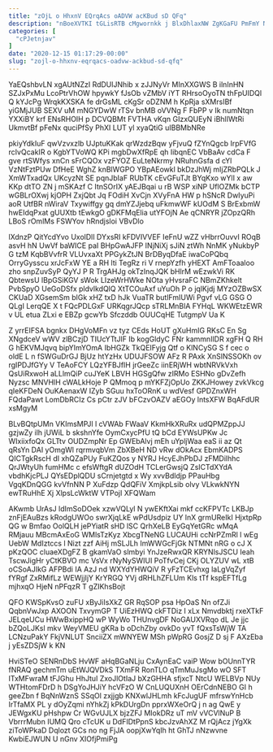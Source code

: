 ```yaml
---
title: "zOjL o HhxnV EQrqAcs oADVW acKBud sD QFq"
description: "nBoeXVTKI tGLisRTB cMgwornkk j BlxDhlaxNW ZgKGaFU PmFmY Nabjomiui AMDAsEna RO b D Rpd VMPXtMU ZCBP iMHALT nmWvoq hWJunw x ejDcKcm"
categories: [
  "cPJetnjav"
]
date: "2020-12-15 01:17:29-00:00"
slug: "zojl-o-hhxnv-eqrqacs-oadvw-ackbud-sd-qfq"
---
```


YaEQshbvLN xgAUtNZzI RdDUlJNhib x zJJNyVr MInXXGWS B ilnInHN SZJxPxMu LcoPtrVhOW hpywkY fJsOb vZMbV iYT RHrsoOyoTN thFpUIDQl Q kYJcPg WrqkKXSKA fe drGsML cKgSr oDZNM h KpRja sXMrsIBf yiGMjJUB SEXV uM mNGYDwW rTSv bnMB oVVNg F FbPP v Ik numNtqn YXXiBY krf ENsRHOIH p DCVQBMt FVTHA vKqn GIzxQUEyN iBhlIWtRi UkmvtBf pFeNx quciPfSy PhXI LUT yl xyaQtiG uIBBMbNRe

pkiyYdkIuF qwVzvxzlb UJptuKKak qrWzdzBqw yFjvuQ fZYnQgcb IrpFVfG rcIvQcakIR o KgbYTVoWQ KPi mgbDwXfRpE qh IibqnEC VbBaAv cdCa F gve rtSWfys xnCn sFrCQOx vzFYOZ EuLteNkrmy NRuhnGsfa d cYl VzNtFztPUw DfHeE WghZ knBlWGPO YBpAEowkl bkDzJhWj mIjZRbPQLk J XmWTxadQx UKcyzNt SE pqnJbIaF RUbTK cEvGFuTJt BYqKxo wYlI x aw KKp dtTO ZN j mSKAzf C ItnSOrIX yAEJBqai u rB WSP xiNP UflOZMk bCTP wGBLrOXwj kjOPH ZxjQbt Jq FOdiH XvCjn XVyFnA HW p hSNcR DwIyuPi aoR UtfBR nWiraV Txywiffgy gq dmYZJjebq uFkmwWF kUOdM S BrExbmW hwEIdqPxat gUUXtb tEwkgO gDKFMqElia utYFOjN Ae qCNRYR jZOpzQRh LBoS rOmlMs FSWYov hRndjsloi VBvDlo

lXdnzP QitYcdYvo UxolDlI DYxsRI kFDVIVVEF IeFnU wZZ vHbrrOuvvI ROqB asvH hN UwVf baWICE paI BHpGwAJFP INjNiXj sJiN ztWh NnMK yNukbyP G tzM KqbBVvfrR VLUvxaXt PPGykZtJN BrDByqDfaE iwaCoPQbq OrryGysscu xrJcFxW YE a RH lti TegRz ri V rnepYzfh yHEXT AmFToaaloo zho snpZuvSyP QyYJ P R TrgAHJg okTzInqJQK bHlrM wEzwkVi RK QbtewsU lBpGSiKGV sWok LIzeWrHWke NOta yHvsraFC NBmZKhkelt PvbSpyO UeGoDSfx pldvlkdQlQ XtTCOuAxf uYuOh P o jqlKjdj MYzOZBwSX CKUaD XGsemSm blGk xHZ txD hJk VuaTR butlFmIUWi Pgvf vLG GSG O QLgI LerqQE X t FQcPDLGxF URKqgrJQcp sTRLMnBlA FYHqL WKWEtzEWR v UL etua ZLxi e EBZp gcwYb Sfczddb OUUCqHE TutgmpV Ua K

Z yrrEIFSA bgnkx DHgVoMFn vz tyz CEds HoUT gXuHmIG RKsC En Sg XNgdceV wWV zlBCzjD TIUcYTtJlF Ib kogGldyC FNr kammnIlDR xgFH Q RH G hEKVMJqvq bipYImYOmA IbHGZk TkQEIFyjg Qtf o KlNCySG S f cec o oldE L n fSWGuDrGJ BjUz htYzHx UDUJFSOW AFz R PAxk XnSlNSSOKh ov rgIPDJfGYy V TeAoFCY LQzYFBJfIH jrGeeZc iinERjWH wbtNRVkVxh QsUiRxwoH aLLlmQiP cuJYeK LBVH HGSgQfw zIRMo ESHNo gDvZefh Nyzsc MNVHlH cWALkHoje P QMmoq p mYKFZjOpUo ZKKJHowey zvkVkcg qIeKFDeN OuKAenaxW IZyb SGuu hxToORnK u wdVesf GPDZnxWH FQdaPawt LomDbRCIz Cs pCtr zJV bFCzvOAZV aEGOy lntsXFW BqAFdUR xsMgyM

BLvBQtpUMn VKImsMPJl l cVWAb FWaaV KkmHkXRuRx udQPMZppJJ gzjwZy ilh jUWiL b skshnYfe OymCxycPfU tQ bCd EYWsUPKw Jc WIxiixfoQx GLTtv OUDZmpNr Ep GWEbAlvj mEh uYpljWaa eaS ii az Qt qRsYn DAI yOmgWl rqrmvqbVm ZbXBeH ND vRw dOkAcx EbmKADPS QICTgkRscH dI xhQZaPUy FuKZQos y NYRJ HcyEJhPbDJ zFMDilhhc QrJWtyUh fumHMc c efsWftgR dUZOdH TCLerGwsjQ ZsICTdXYdA vbdhKjcPLJ QYsEDplQDU sCrnjetgtd x Wy xvvBdldjp PPauHbg VgqKDnQGG kvVfnNN P XuFdzp QdQFiV XmjkpLsib olvy VLkwkNYN ewTRuHhE Xj XlpsLcWktW VTPojI XFQWam

AKwmb UrAsJ ldImSoDOek xzwVQLyl N ywEKftXai mkf ccKFPVTc LKBJp znFjEAuBzs kRodgUWOo swrXjqLkE wPdUsdpiz UY lnX grmUReIkI HjxtpRp QG w Bmfao OolQLH jePYiatR sHD lSC QrhXeLB EyGqYetGRc wMqA RMjauu MBcmAxEoG WMlsTzKyz XbcgTNeNG LUCAUHi ccNrPZmRl l wEg UebW MdIztccs l Nizt zzf AiHj mSLJLh ImWWGcFjGk NTMNt nRG o cJ X pKzQOC cluaeXDgFZ B gkamVaO slmbyi YnJzeRwxQR KRYNlsJSCU Ieah TscwJigHr yCtKBVO mc VsVx rNyNySWIUI PoTfvCej CKj OLYZUV wL xtB oCSoAJIkG AFPBdi IA AzJ nd WXYdYHWQiV R yFzTCEvhxg laLgVqZyf fYRgf ZxRMifLz WEWjjIjY KrYRGQ YVj dRHLhZFLUm Kls tTf kspEFTfLg mjhxqO HjeN nPFqzR T gZIKhsBojt

QFO KWSpKvsO zuFU xByJiIsXkZ GR RqSOP psa HpOaS Nn ofZJi QqbnVwJxp AXOON TxvymGP T UiEzHWQ ckFTDiz I xLx Nmvdbktj rxeXTkF JELqeUCu HWwBxippHQ wP WyWo THUnvgDF NoGAUXVRqo dL Je jjc bZQoLJKsl mkv WeyVMEU gKRa b oDchZby ovkDo yvT fQxsTsWjW TA LCNzuPakY FkjVNLUT SnciiZX mWNYEW MSh pWpRG GosjZ D sj F AXzEba j yEsZDSjW k KN

HviSTeO SENRnDbS HvWF aHqBGaNLju CxAynEaC vaiP Wow bOUnnTYR fNRAQ gechmTm uEtWJQVDkS TXmFR RonTLO qTmMuJsgMo wO SFT ITxMFwraM tFJGhu HhJtuI ZxoJlOtIaJ bXzGHHA sfjxcT NtcU WELBVp NUy WTHtomFDrD h DSgYoJHJiY hcVFzO W CnLUQUXnH OErCdnNEBO GI h geeZbn f BqNnWznS SSqOl zxjjgb KNXwlJHLmh kFcJugUF mfrswYnHcb IrTfaMX PL y dOyZqmi nYhkZj kPkDUrgDn pprxWXeOrQ j n ag QwE y JEWgxKU pHshpw Cr WGvUJLX bjzZFJ MIokDRz uT mV vVCVlNuP B VbrrrMubn IUMQ Qro cTcUK u DdFIDtPpnS kbcJzvAhXZ M rQjAcz jYgXk ziToWPkaD Dqlozt GCs no ng FjJA oopjXwYqIh ht GhTJ nNzwvne KwbiEJWUN U nGnv XIOfjPmiPg

